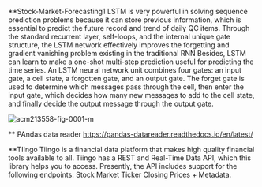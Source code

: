 **Stock-Market-Forecasting1
LSTM is very powerful in solving sequence prediction problems because it can store previous information, which is essential to predict the future record and trend of daily QC items. Through the standard recurrent layer, self-loops, and the internal unique gate structure, the LSTM network effectively improves the forgetting and gradient vanishing problem existing in the traditional RNN Besides, LSTM can learn to make a one-shot multi-step prediction useful for predicting the time series. 
An LSTM neural network unit combines four gates: an input gate, a cell state, a forgotten gate, and an output gate.
The forget gate is used to determine which messages pass through the cell, then enter the input gate, which decides how many new messages to add to the cell state, and finally decide the output message through the output gate.

![acm213558-fig-0001-m](https://github.com/markquestion32/Stock-Market-Forecasting1/assets/40835903/8787a411-f7d1-4e3b-9d48-f4691b24db4e)


** PAndas data reader
https://pandas-datareader.readthedocs.io/en/latest/

**TIIngo
Tiingo is a financial data platform that makes high quality financial tools available to all. Tiingo has a REST and Real-Time Data API, which this library helps you to access. Presently, the API includes support for the following endpoints: Stock Market Ticker Closing Prices + Metadata.
